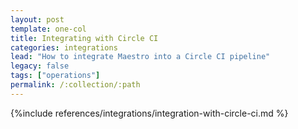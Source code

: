 ```yaml
---
layout: post
template: one-col
title: Integrating with Circle CI
categories: integrations
lead: "How to integrate Maestro into a Circle CI pipeline"
legacy: false
tags: ["operations"]
permalink: /:collection/:path
---
```


{%include references/integrations/integration-with-circle-ci.md %}
